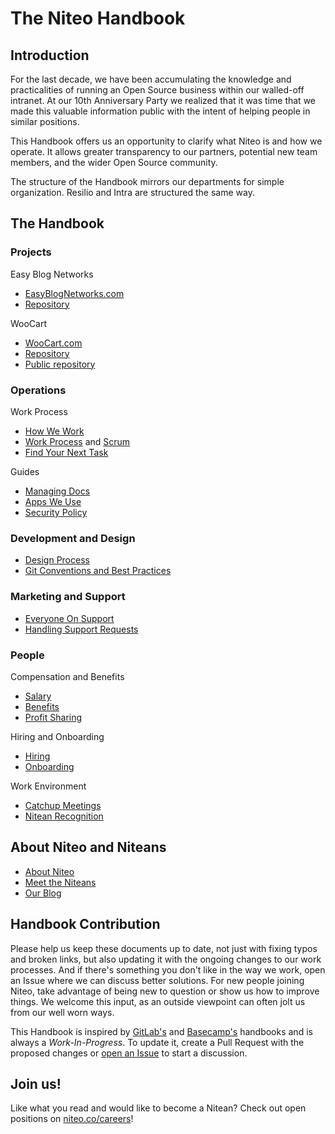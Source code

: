 # The Niteo Handbook

## Introduction

For the last decade, we have been accumulating the knowledge and practicalities of running an Open Source business within our walled-off intranet. At our 10th Anniversary Party we realized that it was time that we made this valuable information public with the intent of helping people in similar positions.

This Handbook offers us an opportunity to clarify what Niteo is and how we operate. It allows greater transparency to our partners, potential new team members, and the wider Open Source community.

The structure of the Handbook mirrors our departments for simple organization. Resilio and Intra are structured the same way.

## The Handbook

### Projects

Easy Blog Networks

* [EasyBlogNetworks.com](https://www.easyblognetworks.com)
* [Repository](https://github.com/niteoweb/ebn) 

WooCart

* [WooCart.com](https://woocart.com)
* [Repository](https://github.com/niteoweb/woocart)
* [Public repository](https://github.com/woocart)  


### Operations

Work Process
* [How We Work](how-we-work.md)
* [Work Process](work-process.md) and [Scrum](scrum.md)
* [Find Your Next Task](next-task.md)

Guides
* [Managing Docs](managing-docs.md)
* [Apps We Use](apps.md)
* [Security Policy](security.md)

### Development and Design

* [Design Process](https://github.com/niteoweb/handbook/blob/master/3_Development/design.md)
* [Git Conventions and Best Practices](https://github.com/niteoweb/handbook/blob/master/3_Development/git.md)

### Marketing and Support

* [Everyone On Support](https://github.com/niteoweb/handbook/blob/master/4_Marketing-Support/everyone-on-support.md)
* [Handling Support Requests](https://github.com/niteoweb/handbook/blob/master/4_Marketing-Support/support.md)

### People

Compensation and Benefits
* [Salary](salary.md)
* [Benefits](benefits.md)
* [Profit Sharing](profit-sharing.md)

Hiring and Onboarding
* [Hiring](hiring.md)
* [Onboarding](onboarding.md)

Work Environment
* [Catchup Meetings](catchup-meetings.md)
* [Nitean Recognition](nitean-recognition.md)


## About Niteo and Niteans

* [About Niteo](https://niteo.co/about)
* [Meet the Niteans](https://niteo.co/team)
* [Our Blog](https://blog.niteo.co/)

## Handbook Contribution

Please help us keep these documents up to date, not just with fixing typos and broken links, but also updating it with the ongoing changes to our work processes. And if there's something you don't like in the way we work, open an Issue where we can discuss better solutions. For new people joining Niteo, take advantage of being new to question or show us how to improve things. We welcome this input, as an outside viewpoint can often jolt us from our well worn ways.

This Handbook is inspired by [GitLab's](https://about.gitlab.com/handbook/) and [Basecamp's](https://github.com/basecamp/handbook) handbooks and is always a *Work-In-Progress*. To update it, create a Pull Request with the proposed changes or [open an Issue](https://github.com/niteoweb/handbook/issues) to start a discussion.

## Join us!

Like what you read and would like to become a Nitean? Check out open positions on [niteo.co/careers](https://niteo.co/careers)!
